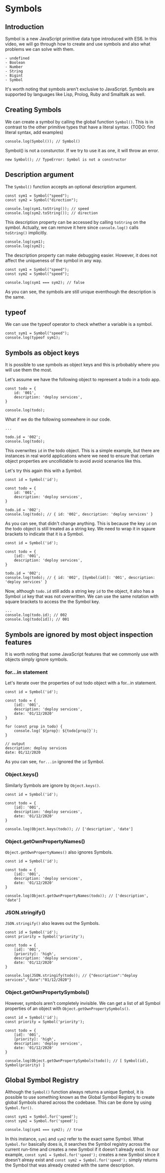 # Symbols

## Introduction

Symbol is a new JavaScript primitive data type introduced with ES6. In this video, we will go through how to create and use symbols and also what problems we can solve with them.

```
- undefined
- Boolean
- Number
- String
- Bigint
- Symbol
```

It's worth noting that symbols aren't exclusive to JavaScript. Symbols are supported by languages like Lisp, Prolog, Ruby and Smalltalk as well.

## Creating Symbols

We can create a symbol by calling the global function `Symbol()`. This is in contrast to the other primitive types that have a literal syntax. (TODO: find literal syntax, add examples)

```
console.log(Symbol()); // Symbol()
```

Symbol() is not a consturctor. If we try to use it as one, it will throw an error.

```
new Symbol(); // TypeError: Symbol is not a constructor
```

## Description argument

The `Symbol()` function accepts an optional description argument.

```
const sym1 = Symbol("speed");
const sym2 = Symbol("direction");

console.log(sym1.toString()); // speed
console.log(sym2.toString()); // direction
```

This description property can be accessed by calling `toString` on the symbol. Actually, we can remove it here since `console.log()` calls `toString()` implicitly.

```
console.log(sym1);
console.log(sym2);
```

The description property can make debugging easier. However, it does not affect the uniqueness of the symbol in any way.

```
const sym1 = Symbol("speed");
const sym2 = Symbol("speed");

console.log(sym1 === sym2); // false
```
As you can see, the symbols are still unique eventhough the description is the same.


## typeof

We can use the typeof operator to check whether a variable is a symbol.

```
const sym1 = Symbol("speed");
console.log(typeof sym1);
```

## Symbols as object keys

It is possible to use symbols as object keys and this is prbobably where you will use them the most.

Let's assume we have the following object to represent a todo in a todo app.

```
const todo = {
    id: '001',
    description: 'deploy services',
}

console.log(todo);
```
What if we do the following somewhere in our code.

```
...

todo.id = '002';
console.log(todo);
```

This overwrites `id` in the todo object. This is a simple example, but there are instances in real world applications where we need to ensure that certain object properties are uncollidable to avoid avoid scenarios like this.

Let's try this again this with a Symbol.

```
const id = Symbol('id');

const todo = {
    id: '001',
    description: 'deploy services',
}

todo.id = '002';
console.log(todo); // { id: '002', description: 'deploy services' }
```

As you can see, that didn't change anything. This is because the key `id` on the todo object is still treated as a string key. We need to wrap it in sqaure brackets to indicate that it is a Symbol.

```
const id = Symbol('id');

const todo = {
    [id]: '001',
    description: 'deploy services',
}

todo.id = '002';
console.log(todo); // { id: '002', [Symbol(id)]: '001', description: 'deploy services' }
```

Now, although `todo.id` still adds a string key `id` to the object, it also has a Symbol `id` key that was not overwritten. We can use the same notation with square brackets to access the the Symbol key.

```
...
console.log(todo.id); // 002
console.log(todo[id]); // 001
```

## Symbols are ignored by most object inspection features

It is worth noting that some JavaScript features that we commonly use with objects simply ignore symbols.

### for...in statement

Let's iterate over the properties of out todo object with a for...in statement.

```
const id = Symbol('id');

const todo = {
    [id]: '001',
    description: 'deploy services',
    date: '01/12/2020'
}

for (const prop in todo) {
    console.log(`${prop}: ${todo[prop]}`);
}

// output
description: deploy services
date: 01/12/2020
```
As you can see, `for...in` ignored the `id` Symbol.

### Object.keys()

Similarly Symbols are ignore by `Object.keys()`.

```
const id = Symbol('id');

const todo = {
    [id]: '001',
    description: 'deploy services',
    date: '01/12/2020'
}

console.log(Object.keys(todo)); // ['description', 'date']
```

### Object.getOwnPropertyNames()

`Object.getOwnPropertyNames()` also ignores Symbols.

```
const id = Symbol('id');

const todo = {
    [id]: '001',
    description: 'deploy services',
    date: '01/12/2020'
}

console.log(Object.getOwnPropertyNames(todo)); // ['description', 'date']
```

### JSON.stringify()

`JSON.stringify()` also leaves out the Symbols.

```
const id = Symbol('id');
const priority = Symbol('priority');

const todo = {
    [id]: '001',
    [priority]: 'high',
    description: 'deploy services',
    date: '01/12/2020'
}

console.log(JSON.stringify(todo)); // {"description":"deploy services","date":"01/12/2020"}
```

### Object.getOwnPropertySymbols()

However, symbols aren't completely invisible. We can get a list of all Symbol properties of an object with `Object.getOwnPropertySymbols()`.

```
const id = Symbol('id');
const priority = Symbol('priority');

const todo = {
    [id]: '001',
    [priority]: 'high',
    description: 'deploy services',
    date: '01/12/2020'
}

console.log(Object.getOwnPropertySymbols(todo)); // [ Symbol(id), Symbol(priority) ]
```

## Global Symbol Registry

Although the `Symbol()` function always returns a unique Symbol, it is possible to use something known as the Global Symbol Registry to create global Symbols shared across the codebase. This can be done by using `Symbol.for()`.

```
const sym1 = Symbol.for('speed');
const sym2 = Symbol.for('speed');

console.log(sym1 === sym2); // true
```

In this instance, `sym1` and `sym2` refer to the exact same Symbol. What `Symbol.for` basically does is, it searches the Symbol registry across the current run-time and creates a new Symbol if it doesn't already exist. In our example, `const sym1 = Symbol.for('speed');` creates a new Symbol since it doesn't alreay exist and `const sym2 = Symbol.for('speed');` simply returns the Symbol that was already created with the same description.
